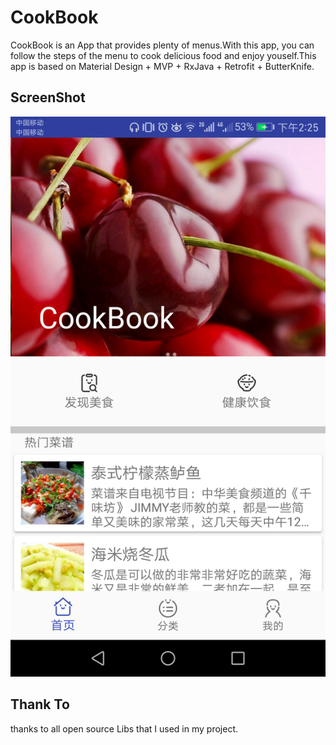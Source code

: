 # CookBook
CookBook is an App that provides plenty of menus.With this app, you can follow the steps of the menu to cook delicious food and enjoy youself.This app is based on Material Design + MVP + RxJava + Retrofit + ButterKnife.
## ScreenShot

![](https://github.com/hcqeric/CookBook/raw/master/ScreenShot/Screenshot_1.png)
## Thank To
thanks to all open source Libs that I used in my project.
